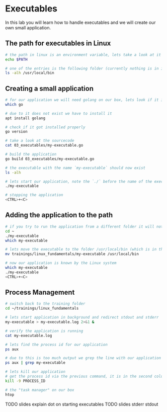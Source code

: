 # Executables

In this lab you will learn how to handle executables and we will create our own small application.

## The path for executables in Linux

```bash
# the path in linux is an environment variable, lets take a look at it
echo $PATH

# one of the entries is the following folder (currently nothing is in it)
ls -alh /usr/local/bin
```

## Creating a small application

```bash
# for our application we will need golang on our box, lets look if it is installed 
which go

# due to it does not exist we have to install it
apt install golang

# check if it got installed properly
go version

# take a look at the sourcecode
cat 03_executables/my-executable.go

# build the application
go build 03_executables/my-executable.go

# the executable with the name `my-executable` should now exist
ls -alh

# lets start our application, note the `./` before the name of the executable
./my-executable

# stopping the application
<CTRL>+<C>
```

## Adding the application to the path
```bash
# if you try to run the application from a different folder it will not work out
cd ~
./my-executable
which my-executable

# lets move the executable to the folder /usr/local/bin (which is in the PATH environment variable)
mv trainings/linux_fundamentals/my-executable /usr/local/bin

# now our application is known by the Linux system
which my-executable
./my-executable
<CTRL>+<C>
```

## Process Management

```bash
# switch back to the training folder
cd ~/trainings/linux_fundamentals

# lets start application in background and redirect stdout and stderr
my-executable > my-executable.log 2>&1 & 

# verify the application is running
cat my-executable.log

# lets find the process id for our application
ps aux

# due to this is too much output we grep the line with our application
ps aux | grep my-executable

# lets kill our application
# get the process id via the previous command, it is in the second column
kill -9 PROCESS_ID

# the "task manager" on our box
htop
```

TODO slides explain dot on starting executables
TODO slides stderr stdout
